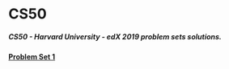 # CS50

##### CS50 - Harvard University - edX 2019 problem sets solutions.

#### [Problem Set 1](https://docs.cs50.net/2019/x/psets/1/index.html)
